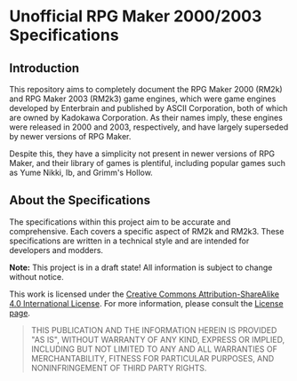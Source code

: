 # Unofficial RPG Maker 2000/2003 Specifications
## Introduction
This repository aims to completely document the RPG Maker 2000 (RM2k) and RPG Maker 2003 (RM2k3) game engines,
which were game engines developed by Enterbrain and published by ASCII Corporation, both of which are owned by Kadokawa Corporation.
As their names imply, these engines were released in 2000 and 2003, respectively,
and have largely superseded by newer versions of RPG Maker.

Despite this, they have a simplicity not present in newer versions of RPG Maker,
and their library of games is plentiful, including popular games such as Yume Nikki, Ib, and Grimm's Hollow.

## About the Specifications
The specifications within this project aim to be accurate and comprehensive. Each covers a specific aspect of RM2k and RM2k3.
These specifications are written in a technical style and are intended for developers and modders.

**Note:** This project is in a draft state! All information is subject to change without notice.

This work is licensed under the [Creative Commons Attribution-ShareAlike 4.0 International License](https://creativecommons.org/licenses/by-sa/4.0/).
For more information, please consult the [License page](LICENSE.md).

> THIS PUBLICATION AND THE INFORMATION HEREIN IS PROVIDED "AS IS", WITHOUT WARRANTY OF ANY KIND, EXPRESS OR IMPLIED,
INCLUDING BUT NOT LIMITED TO ANY AND ALL WARRANTIES OF MERCHANTABILITY,
FITNESS FOR PARTICULAR PURPOSES, AND NONINFRINGEMENT OF THIRD PARTY RIGHTS.

